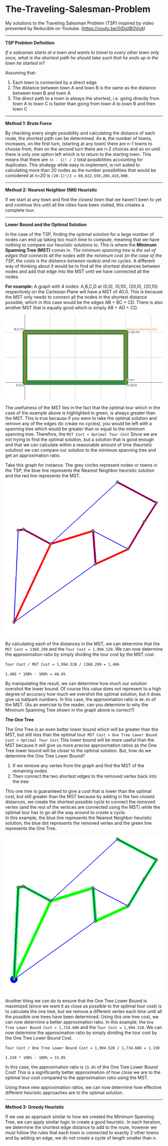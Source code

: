 # The-Traveling-Salesman-Problem

My solutions to the Traveling Salesman Problem (TSP) inspired by video presented by Reducible on Youtube. 
(https://youtu.be/GiDsjIBOVoA)

--------------------------------------------------------------------------------------------------------------
**TSP Problem Definition**

_If a salesman starts at a town and wants to travel to every other town only once, what is the shortest path he should take such that he ends up in the town he started in?_

Assuming that:
1. Each town is connected by a direct edge
2. The distance between town A and town B is the same as the distance between town B and town A
3. The direct path to a town is always the shortest, i.e. going directly from town A to town C is faster than going from town A to town B and then town C

--------------------------------------------------------------------------------------------------------------
**Method 1: Brute Force**

By checking every single possibility and calculating the distance of each route, the shortest path can be determined. As **n**, the number of towns, increases, on the first turn, (starting at any town) there are n-1 towns to choose from, then on the second turn there are n-2 choices and so on until there is only one option left which is to return to the starting town. This means that there are `(n - 1)! / 2` total possibilities accounting for duplicates. This strategy while easy to implement, is not suited to calculating more than 20 nodes as the number possibilities that would be considered at _n=20_ is `(20-1)!/2 = 60,822,550,204,416,000`. 

--------------------------------------------------------------------------------------------------------------
**Method 2: Nearest Neighbor (NN) Heuristic**

If we start at any town and find the closest town that we haven't been to yet and continue this until all the cities have been visited, this creates a complete tour.

--------------------------------------------------------------------------------------------------------------
**Lower Bound and the Optimal Solution**

In the case of the TSP, finding the optimal solution for a large number of nodes can end up taking too much time to compute, meaning that we have nothing to compare our heuristic solutions to. 
This is where the **Minimum Spanning Tree (MST)** comes in. 
_The minimum spanning tree is the set of edges that connects all the nodes with the minimum cost (in the case of the TSP, the costs is the distance between nodes) and no cycles._ A different way of thinking about it would be to find all the shortest distances between nodes and add that edge into the MST until we have connected all the nodes.

**For example:** A graph with 4 nodes: A,B,C,D at (0,0), (0,10), (20,0), (20,10) respectively on the Cartesian Plane will have a MST of 40.0.
This is because the MST only needs to connect all the nodes in the shortest distance possible, which in this case would be the edges AB + BC + CD. There is also another MST that is equally good which is simply AB + AD + CD.

![img_1.png](img_1.png)

The usefulness of the MST lies in the fact that the optimal tour which in the case of the example above is highlighted in green, is always greater than the MST. This is true because if you were to take the optimal solution and remove any of the edges (to create no cycles), you would be left with a spanning tree which would be greater than or equal to the minimum spanning tree. 
Therefore, the `MST Cost < Optimal Tour Cost` Since we are not trying to find the optimal solution, but a solution that is good enough and that we can calculate within a reasonable amount of time (heuristic solution) we can compare our solution to the minimum spanning tree and get an approximation ratio.

Take this graph for instance. The grey circles represent nodes or towns in the TSP, the blue line represents the Nearest Neighbor heuristic solution and the red line represents the MST. 
![](NN_Heuristic+MST.png)

By calculating each of the distances in the MST, we can determine that the `MST Cost = 1360.299` and the `Tour Cost = 1,994.528`. We can now determine the approximation ratio by simply dividing the tour cost by the MST cost.

`Tour Cost / MST Cost = 1,994.528 / 1360.299 = 1.466`

`1.466 * 100% - 100% = 46.6% `

By manipulating the result, we can determine how much our solution overshot the lower bound.
Of course this value does not represent to a high degree of accuracy how much we overshot the optimal solution, but it does give us ballpark numbers.
In this case, the approximation ratio is `46.6%` of the MST.
(As an exercise to the reader, can you determine to why the Minimum Spanning Tree shown in the graph above is correct?)

**The One Tree**

The One Tree is an even better lower bound which will be greater than the MST, but still less than the optimal tour.
`MST Cost < One Tree Lower Bound Cost < Optimal Tour Cost` This lower bound will be more useful than the MST because it will give us more precise approximation ratios as the One Tree lower bound will be closer to the optimal solution. 
But, how do we determine the One Tree Lower Bound?
1. If we remove any vertex from the graph and find the MST of the remaining nodes
2. Then connect the two shortest edges to the removed vertex back into the tree

This one tree is guaranteed to give a cost that is lower than the optimal cost, but still greater than the MST because by adding in the two closest distances, we create the shortest possible cycle to connect the removed vertex (and the rest of the vertices are connected using the MST)  while the optimal tour has to go all the way around to create a cycle.   
In this example, the blue line represents the Nearest Neighbor heuristic solution, the blue dot represents the removed vertex and the green line represents the One Tree.

![](NN_Heuristic+OneTree.png)

Another thing we can do to ensure that the One Tree Lower Bound is maximized (since we want it as close as possible to the optimal tour cost) is to calculate the one tree, but we remove a different vertex each time until all the possible one trees have been determined.
Using this one tree cost, we can now determine a better approximation ratio.
In this example, the `One Tree Lower Bound Cost = 1,734.686` and the `Tour Cost = 1,994.528`. We can now determine the approximation ratio by simply dividing the tour cost by the One Tree Lower Bound Cost.


`Tour Cost / One Tree Lower Bound Cost = 1,994.528 / 1,734.686 = 1.150`

`1.150 * 100% - 100% = 15.0%`


In this case, the approximation ratio is `15.0%` of the One Tree Lower Bound Cost! This is a significantly better approximation of how close we are to the optimal tour cost compared to the approximation ratio using the MST.  


Using these new approximation ratios, we can now determine how effective different heuristic approaches are to the optimal solution.

--------------------------------------------------------------------------------------------------------------
**Method 3: Greedy Heuristic**

If we use an approach similar to how we created the Minimum Spanning Tree, we can apply similar logic to create a good heuristic. In each iteration, we determine the shortest edge distance to add to the route, however we must follow the rules that each town is connected to exactly 2 other towns and by adding an edge, we do not create a cycle of length smaller than n.  